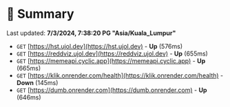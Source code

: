 # 📖 Summary
Last updated: **7/3/2024, 7:38:20 PG "Asia/Kuala_Lumpur"**

- `GET` [https://hst.ujol.dev](https://hst.ujol.dev) - **Up** (576ms)
- `GET` [https://reddviz.ujol.dev](https://reddviz.ujol.dev) - **Up** (655ms)
- `GET` [https://memeapi.cyclic.app](https://memeapi.cyclic.app) - **Up** (665ms)
- `GET` [https://klik.onrender.com/health](https://klik.onrender.com/health) - **Down** (145ms)
- `GET` [https://dumb.onrender.com](https://dumb.onrender.com) - **Up** (646ms)
